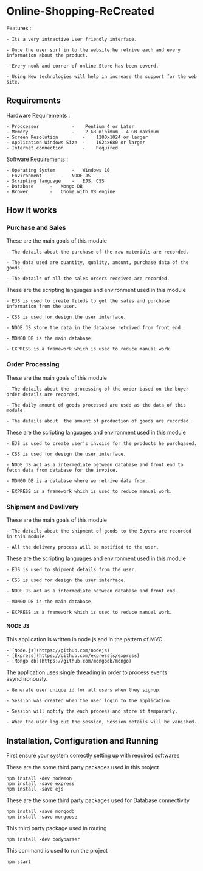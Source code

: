 # Online-Shopping-ReCreated

Features :
	
	- Its a very intractive User friendly interface.
	
	- Once the user surf in to the website he retrive each and every information about the product.
	
	- Every nook and corner of online Store has been coverd.
	
	- Using New technologies will help in increase the support for the web site.
	

## Requirements 

Hardware Requirements :
	
	- Proccessor 		    - 	 Pentium 4 or Later
	- Memory    		    -	 2 GB minimum - 4 GB maximum
	- Screen Resolution 	    -	 1280x1024 or larger
	- Application Windows Size  -	 1024x680 or larger
	- Internet connection 	    -	 Required

Software Requirements :

	- Operating System  	-	Windows 10
	- Environment		-	NODE JS
	- Scripting language	-	EJS, CSS
	- Database		-	Mongo DB
	- Brower		-	Chome with V8 engine

## How it works

### Purchase and Sales

These are the main goals of this module 

	- The details about the purchase of the raw materials are recorded. 
	
	- The data used are quantity, quality, amount, purchase data of the goods.  
	
	- The details of all the sales orders received are recorded.

These are the scripting languages and environment used in this module 

	- EJS is used to create fileds to get the sales and purchase information from the user.
	
	- CSS is used for design the user interface.
	
	- NODE JS store the data in the database retrived from front end.
	
	- MONGO DB is the main database.
	
	- EXPRESS is a framework which is used to reduce manual work.

### Order Processing

These are the main goals of this module 

	- The details about the  processing of the order based on the buyer order details are recorded. 
	
	- The daily amount of goods processed are used as the data of this module.
	
	- The details about  the amount of production of goods are recorded.

These are the scripting languages and environment used in this module 

	- EJS is used to create user's invoice for the products he purchgased.
	
	- CSS is used for design the user interface.
	
	- NODE JS act as a intermediate between database and front end to fetch data from database for the invoice.
	
	- MONGO DB is a database where we retrive data from.
	
	- EXPRESS is a framework which is used to reduce manual work.


### Shipment and Devlivery 

These are the main goals of this module

	- The details about the shipment of goods to the Buyers are recorded in this module.
	
	- All the delivery process will be notified to the user.

These are the scripting languages and environment used in this module 

	- EJS is used to shipment details from the user.
	
	- CSS is used for design the user interface.
	
	- NODE JS act as a intermediate between database and front end.
	
	- MONGO DB is the main database.
	
	- EXPRESS is a framework which is used to reduce manual work.


#### NODE JS 

This application is written in node js and in the pattern of MVC.

	- [Node.js](https://github.com/nodejs)
	- [Express](https://github.com/expressjs/express)
	- [Mongo db](https://github.com/mongodb/mongo)

The application uses single threading in order to process events asynchronously.
	
	- Generate user unique id for all users when they signup.
	
	- Session was created when the user login to the application.
	
	- Session will notify the each process and store it temporarly.
	
	- When the user log out the session, Session details will be vanished. 

## Installation, Configuration and Running 

First ensure your system correctly setting up with required softwares 

These are the some third party packages used in this project

```console 
npm install -dev nodemon
npm install -save express 
npm install -save ejs
```
These are the some third party packages used for Database connectivity 

```console
npm install -save mongodb
npm install -save mongoose
```   

This third party package used in routing

```console
npm install -dev bodyparser
```

This command is used to run the project
 
```console
npm start
```
